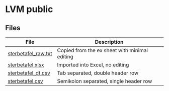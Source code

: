 # LVM public

## Files

| File | Description |
| --- | --- |
|[sterbetafel_raw.txt](sterbetafel_raw.txt)| Copied from the ex sheet with minimal editing|
|[sterbetafel.xlsx](sterbetafel.xlsx)| Imported into Excel, no editing|
|[sterbetafel_dt.csv](sterbetafel_dt.csv)| Tab separated, double header row|
|[sterbetafel.csv](sterbetafel.csv)| Semikolon separated, single header row|
